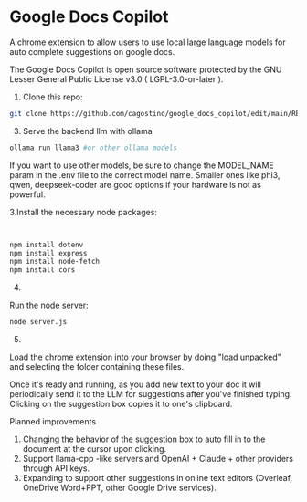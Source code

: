 # Google Docs Copilot
A chrome extension to allow users to use local large language models for auto complete suggestions on google docs.

The Google Docs Copilot is open source software protected by the GNU Lesser General Public License v3.0 ( LGPL-3.0-or-later ).


1. Clone this repo:
```bash
git clone https://github.com/cagostino/google_docs_copilot/edit/main/README.md
```
3. Serve the backend llm with ollama

```bash
ollama run llama3 #or other ollama models
```
If you want to use other models, be sure to change the MODEL_NAME param in the .env file to the correct model name.
Smaller ones like phi3, qwen, deepseek-coder are good options if your hardware is not as powerful.



3.Install the necessary node packages: 
```bash


npm install dotenv
npm install express
npm install node-fetch
npm install cors
```

4.
Run the node server:
```bash
node server.js
```
5.
Load the chrome extension into your browser by doing "load unpacked" and selecting the folder containing these files.

Once it's ready and running, as you add new text to your doc it will periodically send it to the LLM for suggestions after you've finished typing. Clicking on the suggestion box copies it to one's clipboard. 

Planned improvements

1. Changing the behavior of the suggestion box to auto fill in to the document at the cursor upon clicking.
2. Support llama-cpp -like servers and OpenAI + Claude + other providers through API keys.
3. Expanding to support other suggestions in online text editors (Overleaf, OneDrive Word+PPT, other Google Drive services).


